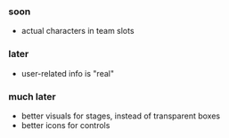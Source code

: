 ### soon

-   actual characters in team slots

### later

-   user-related info is "real"

### much later

-   better visuals for stages, instead of transparent boxes
-   better icons for controls
